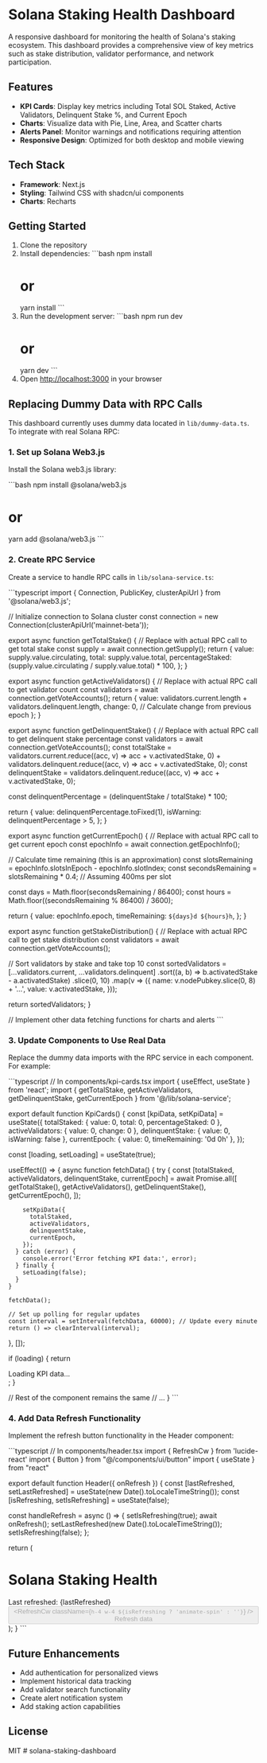 # Solana Staking Health Dashboard

A responsive dashboard for monitoring the health of Solana's staking ecosystem. This dashboard provides a comprehensive view of key metrics such as stake distribution, validator performance, and network participation.

## Features

- **KPI Cards**: Display key metrics including Total SOL Staked, Active Validators, Delinquent Stake %, and Current Epoch
- **Charts**: Visualize data with Pie, Line, Area, and Scatter charts
- **Alerts Panel**: Monitor warnings and notifications requiring attention
- **Responsive Design**: Optimized for both desktop and mobile viewing

## Tech Stack

- **Framework**: Next.js
- **Styling**: Tailwind CSS with shadcn/ui components
- **Charts**: Recharts

## Getting Started

1. Clone the repository
2. Install dependencies:
   \`\`\`bash
   npm install
   # or
   yarn install
   \`\`\`
3. Run the development server:
   \`\`\`bash
   npm run dev
   # or
   yarn dev
   \`\`\`
4. Open [http://localhost:3000](http://localhost:3000) in your browser

## Replacing Dummy Data with RPC Calls

This dashboard currently uses dummy data located in `lib/dummy-data.ts`. To integrate with real Solana RPC:

### 1. Set up Solana Web3.js

Install the Solana web3.js library:

\`\`\`bash
npm install @solana/web3.js
# or
yarn add @solana/web3.js
\`\`\`

### 2. Create RPC Service

Create a service to handle RPC calls in `lib/solana-service.ts`:

\`\`\`typescript
import { Connection, PublicKey, clusterApiUrl } from '@solana/web3.js';

// Initialize connection to Solana cluster
const connection = new Connection(clusterApiUrl('mainnet-beta'));

export async function getTotalStake() {
  // Replace with actual RPC call to get total stake
  const supply = await connection.getSupply();
  return {
    value: supply.value.circulating,
    total: supply.value.total,
    percentageStaked: (supply.value.circulating / supply.value.total) * 100,
  };
}

export async function getActiveValidators() {
  // Replace with actual RPC call to get validator count
  const validators = await connection.getVoteAccounts();
  return {
    value: validators.current.length + validators.delinquent.length,
    change: 0, // Calculate change from previous epoch
  };
}

export async function getDelinquentStake() {
  // Replace with actual RPC call to get delinquent stake percentage
  const validators = await connection.getVoteAccounts();
  const totalStake = validators.current.reduce((acc, v) => acc + v.activatedStake, 0) +
                     validators.delinquent.reduce((acc, v) => acc + v.activatedStake, 0);
  const delinquentStake = validators.delinquent.reduce((acc, v) => acc + v.activatedStake, 0);
  
  const delinquentPercentage = (delinquentStake / totalStake) * 100;
  
  return {
    value: delinquentPercentage.toFixed(1),
    isWarning: delinquentPercentage > 5,
  };
}

export async function getCurrentEpoch() {
  // Replace with actual RPC call to get current epoch
  const epochInfo = await connection.getEpochInfo();
  
  // Calculate time remaining (this is an approximation)
  const slotsRemaining = epochInfo.slotsInEpoch - epochInfo.slotIndex;
  const secondsRemaining = slotsRemaining * 0.4; // Assuming 400ms per slot
  
  const days = Math.floor(secondsRemaining / 86400);
  const hours = Math.floor((secondsRemaining % 86400) / 3600);
  
  return {
    value: epochInfo.epoch,
    timeRemaining: `${days}d ${hours}h`,
  };
}

export async function getStakeDistribution() {
  // Replace with actual RPC call to get stake distribution
  const validators = await connection.getVoteAccounts();
  
  // Sort validators by stake and take top 10
  const sortedValidators = [...validators.current, ...validators.delinquent]
    .sort((a, b) => b.activatedStake - a.activatedStake)
    .slice(0, 10)
    .map(v => ({
      name: v.nodePubkey.slice(0, 8) + '...',
      value: v.activatedStake,
    }));
  
  return sortedValidators;
}

// Implement other data fetching functions for charts and alerts
\`\`\`

### 3. Update Components to Use Real Data

Replace the dummy data imports with the RPC service in each component. For example:

\`\`\`typescript
// In components/kpi-cards.tsx
import { useEffect, useState } from 'react';
import { getTotalStake, getActiveValidators, getDelinquentStake, getCurrentEpoch } from '@/lib/solana-service';

export default function KpiCards() {
  const [kpiData, setKpiData] = useState({
    totalStaked: { value: 0, total: 0, percentageStaked: 0 },
    activeValidators: { value: 0, change: 0 },
    delinquentStake: { value: 0, isWarning: false },
    currentEpoch: { value: 0, timeRemaining: '0d 0h' },
  });
  
  const [loading, setLoading] = useState(true);

  useEffect(() => {
    async function fetchData() {
      try {
        const [totalStaked, activeValidators, delinquentStake, currentEpoch] = await Promise.all([
          getTotalStake(),
          getActiveValidators(),
          getDelinquentStake(),
          getCurrentEpoch(),
        ]);
        
        setKpiData({
          totalStaked,
          activeValidators,
          delinquentStake,
          currentEpoch,
        });
      } catch (error) {
        console.error('Error fetching KPI data:', error);
      } finally {
        setLoading(false);
      }
    }
    
    fetchData();
    
    // Set up polling for regular updates
    const interval = setInterval(fetchData, 60000); // Update every minute
    return () => clearInterval(interval);
  }, []);

  if (loading) {
    return <div>Loading KPI data...</div>;
  }

  // Rest of the component remains the same
  // ...
}
\`\`\`

### 4. Add Data Refresh Functionality

Implement the refresh button functionality in the Header component:

\`\`\`typescript
// In components/header.tsx
import { RefreshCw } from 'lucide-react'
import { Button } from "@/components/ui/button"
import { useState } from "react"

export default function Header({ onRefresh }) {
  const [lastRefreshed, setLastRefreshed] = useState(new Date().toLocaleTimeString());
  const [isRefreshing, setIsRefreshing] = useState(false);

  const handleRefresh = async () => {
    setIsRefreshing(true);
    await onRefresh();
    setLastRefreshed(new Date().toLocaleTimeString());
    setIsRefreshing(false);
  };

  return (
    <div className="mb-8 flex flex-col sm:flex-row sm:items-center sm:justify-between">
      <h1 className="text-3xl font-bold tracking-tight text-white mb-2 sm:mb-0">
        Solana Staking Health
      </h1>
      <div className="flex items-center gap-2 text-sm text-gray-400">
        <span>Last refreshed: {lastRefreshed}</span>
        <Button 
          variant="ghost" 
          size="icon" 
          className="h-8 w-8" 
          onClick={handleRefresh}
          disabled={isRefreshing}
        >
          <RefreshCw className={`h-4 w-4 ${isRefreshing ? 'animate-spin' : ''}`} />
          <span className="sr-only">Refresh data</span>
        </Button>
      </div>
    </div>
  );
}
\`\`\`

## Future Enhancements

- Add authentication for personalized views
- Implement historical data tracking
- Add validator search functionality
- Create alert notification system
- Add staking action capabilities

## License

MIT
#   s o l a n a - s t a k i n g - d a s h b o a r d  
 
